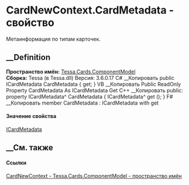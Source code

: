 # CardNewContext.CardMetadata - свойство
Метаинформация по типам карточек.
## __Definition
 **Пространство имён:**
[Tessa.Cards.ComponentModel](N_Tessa_Cards_ComponentModel.htm)  
 **Сборка:** Tessa (в Tessa.dll) Версия: 3.6.0.17
C# __Копировать
     public ICardMetadata CardMetadata { get; }
VB __Копировать
     Public ReadOnly Property CardMetadata As ICardMetadata
    	Get
C++ __Копировать
     public:
    property ICardMetadata^ CardMetadata {
    	ICardMetadata^ get ();
    }
F# __Копировать
     member CardMetadata : ICardMetadata with get
#### Значение свойства
[ICardMetadata](T_Tessa_Cards_ICardMetadata.htm)
##  __См. также
#### Ссылки
[CardNewContext - ](T_Tessa_Cards_ComponentModel_CardNewContext.htm)
[Tessa.Cards.ComponentModel - пространство
имён](N_Tessa_Cards_ComponentModel.htm)
